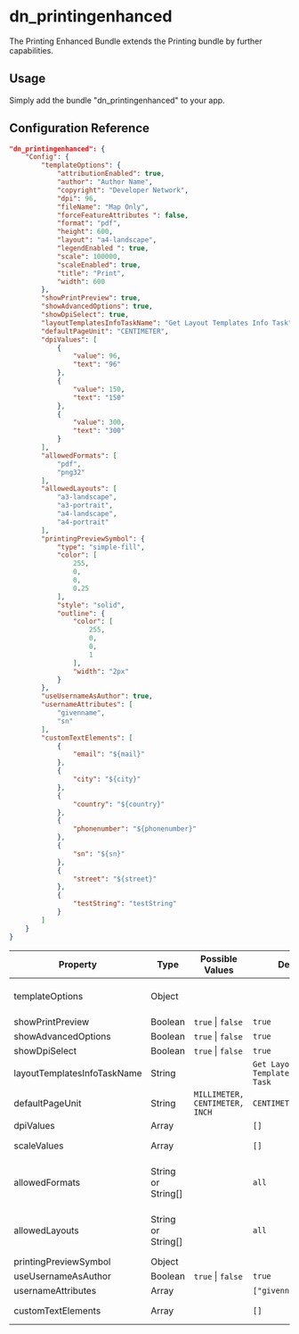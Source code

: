 # dn_printingenhanced

The Printing Enhanced Bundle extends the Printing bundle by further capabilities.

## Usage
Simply add the bundle "dn_printingenhanced" to your app.

## Configuration Reference

```json
"dn_printingenhanced": {
    "Config": {
        "templateOptions": {
            "attributionEnabled": true,
            "author": "Author Name",
            "copyright": "Developer Network",
            "dpi": 96,
            "fileName": "Map Only",
            "forceFeatureAttributes ": false,
            "format": "pdf",
            "height": 600,
            "layout": "a4-landscape",
            "legendEnabled ": true,
            "scale": 100000,
            "scaleEnabled": true,
            "title": "Print",
            "width": 600
        },
        "showPrintPreview": true,
        "showAdvancedOptions": true,
        "showDpiSelect": true,
        "layoutTemplatesInfoTaskName": "Get Layout Templates Info Task",
        "defaultPageUnit": "CENTIMETER",
        "dpiValues": [
            {
                "value": 96,
                "text": "96"
            },
            {
                "value": 150,
                "text": "150"
            },
            {
                "value": 300,
                "text": "300"
            }
        ],
        "allowedFormats": [
            "pdf",
            "png32"
        ],
        "allowedLayouts": [
            "a3-landscape",
            "a3-portrait",
            "a4-landscape",
            "a4-portrait"
        ],
        "printingPreviewSymbol": {
            "type": "simple-fill",
            "color": [
                255,
                0,
                0,
                0.25
            ],
            "style": "solid",
            "outline": {
                "color": [
                    255,
                    0,
                    0,
                    1
                ],
                "width": "2px"
            }
        },
        "useUsernameAsAuthor": true,
        "usernameAttributes": [
            "givenname",
            "sn"
        ],
        "customTextElements": [
            {
                "email": "${mail}"
            },
            {
                "city": "${city}"
            },
            {
                "country": "${country}"
            },
            {
                "phonenumber": "${phonenumber}"
            },
            {
                "sn": "${sn}"
            },
            {
                "street": "${street}"
            },
            {
                "testString": "testString"
            }
        ]
    }
}
```

| Property                       | Type               | Possible Values                    | Default                              | Description                                                                                                                                                                                                                       |
|--------------------------------|--------------------|------------------------------------|--------------------------------------|-----------------------------------------------------------------------------------------------------------------------------------------------------------------------------------------------------------------------------------|
| templateOptions                | Object             |                                    |                                      | Esri Print Widget TemplateOptions:https://developers.arcgis.com/javascript/latest/api-reference/esri-widgets-Print-TemplateOptions.html                                                                                           |
| showPrintPreview               | Boolean            | ```true``` &#124; ```false```      | ```true```                           | Enable the print preview.                                                                                                                                                                                                         |
| showAdvancedOptions            | Boolean            | ```true``` &#124; ```false```      | ```true```                           | Show advanced options.                                                                                                                                                                                                            |
| showDpiSelect                  | Boolean            | ```true``` &#124; ```false```      | ```true```                           | Show DPI select.                                                                                                                                                                                                                  |
| layoutTemplatesInfoTaskName    | String             |                                    | ```Get Layout Templates Info Task``` | Layout templates task name.                                                                                                                                                                                                       |
| defaultPageUnit                | String             | ```MILLIMETER, CENTIMETER, INCH``` | ```CENTIMETER```                     | Default template unit (ArcGIS Server < 10.6).                                                                                                                                                                                     |
| dpiValues                      | Array              |                                    | ```[]```                             | Available dpi values.                                                                                                                                                                                                             |
| scaleValues                    | Array              |                                    | ```[]```                             | Available scale values. If the array is filled, a select will be available in the UI instead of a text field.                                                                                                                     |
| allowedFormats                 | String or String[] |                                    | ```all```                            | Specify the print output file format(s) that the user can select based on the options available from the print service. See: https://developers.arcgis.com/javascript/latest/api-reference/esri-widgets-Print.html#allowedFormats |
| allowedLayouts                 | String or String[] |                                    | ```all```                            | Specify the print output layout(s) that the user can select based on the options available from the print service. See: https://developers.arcgis.com/javascript/latest/api-reference/esri-widgets-Print.html#allowedLayouts      |
| printingPreviewSymbol          | Object             |                                    |                                      | Print preview symbol.                                                                                                                                                                                                             |
| useUsernameAsAuthor            | Boolean            | ```true``` &#124; ```false```      | ```true```                           | Use the currently logged in user to pre-enter the author.                                                                                                                                                                         |
| usernameAttributes             | Array              |                                    | ```["givenname","sn"]```             | Attributes of the user for determining the user name.                                                                                                                                                                             |
| customTextElements             | Array              |                                    | ```[]```                             | Define custom text elements that are available in the print template. You can use strings or replacer for values of the user object.                                                                                              |

